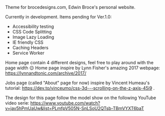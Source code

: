 Theme for brocedesigns.com, Edwin Broce's personal website.

Currently in development. Items pending for Ver.1.0:

* Accessibility testing
* CSS Code Splitting
* Image Lazy Loading
* IE friendly CSS
* Caching Headers
* Service Worker

Home page contain 4 different designs, feel free to play around with the page width 😉
Home page inspire by Lynn Fisher's amazing 2017 webpage: https://lynnandtonic.com/archive/2017/

Jobs page (called "About" page for now) inspire by Vincent Humeau's tutorial: https://dev.to/vinceumo/css-3d---scrolling-on-the-z-axis-45i9 .

The design for this page follow the model show on the following YouTube video serie: https://www.youtube.com/watch?v=jav5hPmUaUw&list=PLmfpV505N-SnLSoU2QTsb-TBmVYXT6baT
